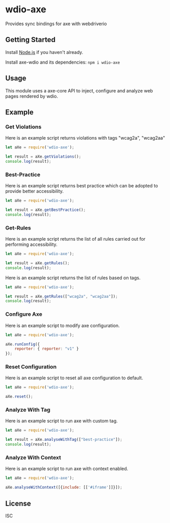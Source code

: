 # wdio-axe
Provides sync bindings for axe with webdriverio


## Getting Started

Install [Node.js](https://docs.npmjs.com/getting-started/installing-node) if you haven't already. 

Install axe-wdio and its dependencies: `npm i wdio-axe`

## Usage

This module uses a axe-core API to inject, configure and analyze web pages rendered by wdio.

## Example

### Get Violations
Here is an example script returns violations with tags "wcag2a", "wcag2aa"

```javascript
let aXe = require('wdio-axe');

let result = aXe.getViolations();
console.log(result);
```


### Best-Practice

Here is an example script returns best practice which can be adopted to provide better accessibility.

```javascript
let aXe = require('wdio-axe');

let result = aXe.getBestPractice();
console.log(result);
```

### Get-Rules

Here is an example script returns the list of all rules carried out for performing accessibility.

```javascript
let aXe = require('wdio-axe');

let result = aXe.getRules();
console.log(result);
```

Here is an example script returns the list of rules based on tags.

```javascript
let aXe = require('wdio-axe');

let result = aXe.getRules(["wcag2a", "wcag2aa"]);
console.log(result);
```

### Configure Axe

Here is an example script to modify axe configuration.

```javascript
let aXe = require('wdio-axe');

aXe.runConfig({
    reporter: { reporter: "v1" }
});
```

### Reset Configuration

Here is an example script to reset all axe configuration to default.

```javascript
let aXe = require('wdio-axe');

aXe.reset();
```

### Analyze With Tag

Here is an example script to run axe with custom tag.

```javascript
let aXe = require('wdio-axe');

let result = aXe.analyseWithTag(["best-practice"]);
console.log(result);
```

### Analyze With Context

Here is an example script to run axe with context enabled.

```javascript
let aXe = require('wdio-axe');

aXe.analyseWithContext([{include: [['#iframe']]}]);
```

License
----
ISC
